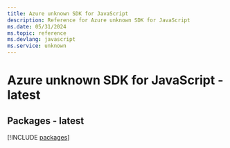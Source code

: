 ```yaml
---
title: Azure unknown SDK for JavaScript
description: Reference for Azure unknown SDK for JavaScript
ms.date: 05/31/2024
ms.topic: reference
ms.devlang: javascript
ms.service: unknown
---
```

# Azure unknown SDK for JavaScript - latest
## Packages - latest
[!INCLUDE [packages](unknown-index.md)]